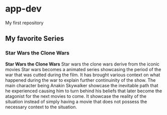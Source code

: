 # app-dev
My first repository

## My favorite Series
### Star Wars the Clone Wars

**Star Wars the Clone Wars**
Star wars the clone wars derive from the iconic movies Star wars becomes a animated series showcasing the period of the war that was cutted during the film. It has brought various context on what happened during the war to explain further continuinity of the show. The main character being Anakin Skywalker showcase the inevitable path that he experienced causing him to turn behind his beliefs that later become the atagonist for the next movies to come. It showcase the reality of the situation instead of simply having a movie that does not possess the necessary context to the situation. 
